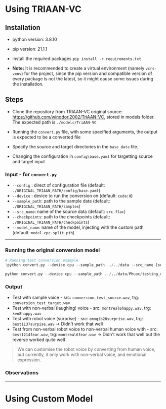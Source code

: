 # Using TRIAAN-VC

## Installation

- python version: 3.8.10
- pip version: 21.1.1

- install the required packages
  `pip install -r requirements.txt`

- **Note:** It is recommended to create a virtual environment (namely `vcrs-venv`) for the project, since the pip version and compatible version of every package is not the latest, so it might cause some issues during the installation.

## Steps

- Clone the repository from TRIAAN-VC original source: https://github.com/winddori2002/TriAAN-VC, stored in models folder.
  The expected path is `./models/TriAAN-VC`

- Running the `convert.py` file, with some specified arguments, the output is expected to be a converted file

- Specify the source and target directories in the `base_data` file.
- Changing the configuration in `config\base.yaml` for targetting source and target input

### Input - for `convert.py`

- `--config` : direct of configuration file (default: `./ORIGINAL_TRIAAN_PATH/config/base.yaml`)
- `--device` : device to run the conversion on (default: `cuda:0`)
- `--sample_path`: path to the sample data (default: `./ORIGINAL_TRIAAN_PATH/samples`)
- `--src_name`: name of the source data (default: `src.flac`)
- `--checkpoints`: path to the checkpoints (default: `./ORIGINAL_TRIAAN_PATH/checkpoints`)
- `--model_name`: name of the model, injecting with the custom path (default: `model-cpc-split.pth`)

---

### Running the original conversion model

```python
# Running test conversion example
!python convert.py --device cpu --sample_path ../../data --src_name [source_file_name] --trg_name [target_file_name] --checkpoint ./checkpoints
```

```python
python convert.py --device cpu --sample_path ../../data/Phuoc/testing_conversion/processed --src_name normamplitude1_manreading1.wav --trg_name normamplitude2_best1137surprise.wav --checkpoint ./checkpoints
```

### Output

- Test with sample voice - src: `conversion_test_source.wav`, trg: `conversion_test_target.wav`
- Test with non-verbal (laughing) voice - src: `montreal6happy.wav`, trg: `ken8happy.wav`
- Test with robot voice (surprise) - src: `emogib28surprise.wav`, trg: `best1137surpise.wav` -> Didn't work that well
- Test from non-verbal robot voice to non-verbal human voice with - src: `best1214fear.wav`, trg: `montreal6fear.wav` -> Didn't work that well but the reverse worked quite well

> We can customise the robot voice by converting from human voice, but currently, it only work with non-verbal voice, and emotional expression.

### Observations

---

# Using Custom Model
